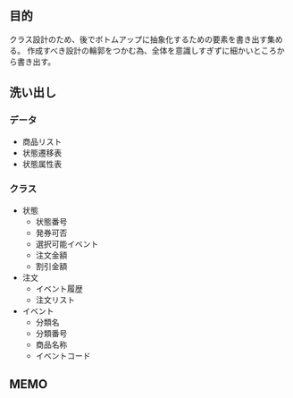 ## 目的
クラス設計のため、後でボトムアップに抽象化するための要素を書き出す集める。
作成すべき設計の輪郭をつかむ為、全体を意識しすぎずに細かいところから書き出す。

## 洗い出し
### データ
- 商品リスト
- 状態遷移表
- 状態属性表

### クラス
- 状態
    - 状態番号
    - 発券可否
    - 選択可能イベント
    - 注文金額
    - 割引金額
- 注文
    - イベント履歴
    - 注文リスト
- イベント
    - 分類名
    - 分類番号
    - 商品名称
    - イベントコード

## MEMO